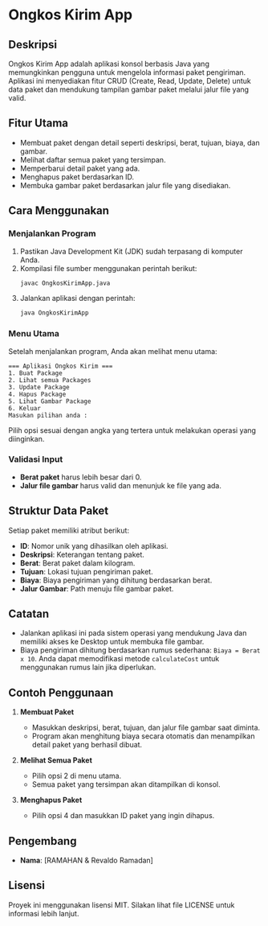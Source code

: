 # Ongkos Kirim App

## Deskripsi
Ongkos Kirim App adalah aplikasi konsol berbasis Java yang memungkinkan
pengguna untuk mengelola informasi paket pengiriman.
Aplikasi ini menyediakan fitur CRUD (Create, Read, Update, Delete)
untuk data paket dan mendukung tampilan gambar paket melalui jalur file yang valid.

## Fitur Utama
- Membuat paket dengan detail seperti deskripsi, berat, tujuan, biaya, dan gambar.
- Melihat daftar semua paket yang tersimpan.
- Memperbarui detail paket yang ada.
- Menghapus paket berdasarkan ID.
- Membuka gambar paket berdasarkan jalur file yang disediakan.

## Cara Menggunakan

### Menjalankan Program
1. Pastikan Java Development Kit (JDK) sudah terpasang di komputer Anda.
2. Kompilasi file sumber menggunakan perintah berikut:
   ```bash
   javac OngkosKirimApp.java
   ```
3. Jalankan aplikasi dengan perintah:
   ```bash
   java OngkosKirimApp
   ```

### Menu Utama
Setelah menjalankan program, Anda akan melihat menu utama:
```
=== Aplikasi Ongkos Kirim ===
1. Buat Package
2. Lihat semua Packages
3. Update Package
4. Hapus Package
5. Lihat Gambar Package
6. Keluar
Masukan pilihan anda :
```
Pilih opsi sesuai dengan angka yang tertera untuk melakukan operasi yang diinginkan.

### Validasi Input
- **Berat paket** harus lebih besar dari 0.
- **Jalur file gambar** harus valid dan menunjuk ke file yang ada.

## Struktur Data Paket
Setiap paket memiliki atribut berikut:
- **ID**: Nomor unik yang dihasilkan oleh aplikasi.
- **Deskripsi**: Keterangan tentang paket.
- **Berat**: Berat paket dalam kilogram.
- **Tujuan**: Lokasi tujuan pengiriman paket.
- **Biaya**: Biaya pengiriman yang dihitung berdasarkan berat.
- **Jalur Gambar**: Path menuju file gambar paket.

## Catatan
- Jalankan aplikasi ini pada sistem operasi yang mendukung Java
dan memiliki akses ke Desktop untuk membuka file gambar.
- Biaya pengiriman dihitung berdasarkan rumus sederhana: `Biaya = Berat x 10`.
Anda dapat memodifikasi metode `calculateCost` untuk menggunakan rumus lain jika diperlukan.

## Contoh Penggunaan
1. **Membuat Paket**
   - Masukkan deskripsi, berat, tujuan, dan jalur file gambar saat diminta.
   - Program akan menghitung biaya secara otomatis dan menampilkan detail paket yang berhasil dibuat.

2. **Melihat Semua Paket**
   - Pilih opsi 2 di menu utama.
   - Semua paket yang tersimpan akan ditampilkan di konsol.

3. **Menghapus Paket**
   - Pilih opsi 4 dan masukkan ID paket yang ingin dihapus.

## Pengembang
- **Nama**: [RAMAHAN & Revaldo Ramadan]


## Lisensi
Proyek ini menggunakan lisensi MIT. Silakan lihat file LICENSE untuk informasi lebih lanjut.
